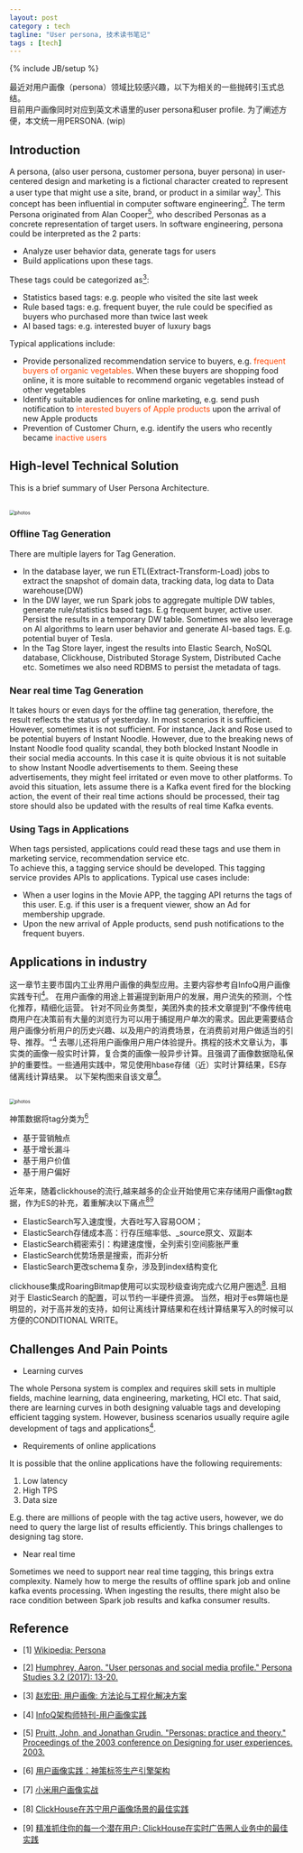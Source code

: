 ```yaml
---
layout: post
category : tech
tagline: "User persona, 技术读书笔记"
tags : [tech]
---
```

{% include JB/setup %}

最近对用户画像（persona）领域比较感兴趣，以下为相关的一些抛砖引玉式总结。<br/>
目前用户画像同时对应到英文术语里的user persona和user profile. 为了阐述方便，本文统一用PERSONA.
(wip)

## Introduction
A persona, (also user persona, customer persona, buyer persona) in user-centered design and marketing is a fictional character created to represent a user type that might use a site, brand, or product in a similar way[<sup>1</sup>](#refer-anchor-1). This concept has been influential in computer software engineering[<sup>2</sup>](#refer-anchor-2).
The term Persona originated from Alan Cooper[<sup>5</sup>](#refer-anchor-5), who described Personas as a concrete representation of target users. In software engineering, persona could be interpreted as the 2 parts:
- Analyze user behavior data, generate tags for users
- Build applications upon these tags. 

These tags could be categorized as[<sup>3</sup>](#refer-anchor-3):
- Statistics based tags: e.g. people who visited the site last week
- Rule based tags: e.g. frequent buyer, the rule could be specified as buyers who purchased more than twice last week
- AI based tags: e.g. interested buyer of luxury bags 

Typical applications include:
- Provide personalized recommendation service to buyers, e.g. <a style="color:#FF4500;text-decoration:none">frequent buyers of organic vegetables</a>. When these buyers are shopping food online, it is more suitable to recommend organic vegetables instead of other vegetables 
- Identify suitable audiences for online marketing, e.g. send push notification to <a style="color:#FF4500;text-decoration:none">interested buyers of Apple products</a> upon the arrival of new Apple products
- Prevention of Customer Churn, e.g. identify the users who recently became <a style="color:#FF4500;text-decoration:none">inactive users</a>

## High-level Technical Solution
This is a brief summary of User Persona Architecture.

<br/>
<img src="../../../.././assets/themes/imgs/2022/persona/persona-overall.png" style="zoom:60%" alt="photos">
<br/>

### Offline Tag Generation
There are multiple layers for Tag Generation.
- In the database layer, we run ETL(Extract-Transform-Load) jobs to extract the snapshot of domain data, tracking data, log data to Data warehouse(DW)
- In the DW layer, we run Spark jobs to aggregate multiple DW tables, generate rule/statistics based tags. E.g frequent buyer, active user. Persist the results in a temporary DW table. Sometimes we also leverage on AI algorithms to learn user behavior and generate AI-based tags. E.g. potential buyer of Tesla.
- In the Tag Store layer, ingest the results into Elastic Search, NoSQL database, Clickhouse, Distributed Storage System, Distributed Cache etc. Sometimes we also need RDBMS to persist the metadata of tags. 

### Near real time Tag Generation
It takes hours or even days for the offline tag generation, therefore, the result reflects the status of yesterday. 
In most scenarios it is sufficient. However, sometimes it is not sufficient. 
For instance, Jack and Rose used to be potential buyers of Instant Noodle. However, due to the breaking news of Instant Noodle food quality scandal, they both blocked Instant Noodle in their social media accounts.
In this case it is quite obvious it is not suitable to show Instant Noodle advertisements to them. Seeing these advertisements, they might feel irritated or even move to other platforms.
To avoid this situation, lets assume there is a Kafka event fired for the blocking action, the event of their real time actions should be processed, their tag store should also be updated with the results of real time Kafka events.  

### Using Tags in Applications
When tags persisted, applications could read these tags and use them in marketing service, recommendation service etc.  
To achieve this, a tagging service should be developed. This tagging service provides APIs to applications. Typical use cases include:
- When a user logins in the Movie APP, the tagging API returns the tags of this user. E.g. if this user is a frequent viewer, show an Ad for membership upgrade.  
- Upon the new arrival of Apple products, send push notifications to the frequent buyers.

## Applications in industry 
这一章节主要市国内工业界用户画像的典型应用。主要内容参考自InfoQ用户画像实践专刊[<sup>4</sup>](#refer-anchor-4)。
在用户画像的用途上普遍提到新用户的发展，用户流失的预测，个性化推荐，精细化运营。
针对不同业务类型，美团外卖的技术文章提到”不像传统电商用户在决策前有大量的浏览行为可以用于捕捉用户单次的需求。因此更需要结合用户画像分析用户的历史兴趣、以及用户的消费场景，在消费前对用户做适当的引导、推荐。“[<sup>4</sup>](#refer-anchor-4)
去哪儿还将用户画像用户用户体验提升。携程的技术文章认为，事实类的画像一般实时计算，复合类的画像一般异步计算。且强调了画像数据隐私保护的重要性。一些通用实践中，常见使用hbase存储（近）实时计算结果，ES存储离线计算结果。
以下架构图来自该文章[<sup>4</sup>](#refer-anchor-4)。

<br/>
<img src="../../../.././assets/themes/imgs/2022/persona/REF1.png" style="zoom:60%" alt="photos">
<br/>

神策数据将tag分类为[<sup>6</sup>](#refer-anchor-6)
- 基于营销触点
- 基于增长漏斗
- 基于用户价值
- 基于用户偏好


近年来，随着clickhouse的流行,越来越多的企业开始使用它来存储用户画像tag数据，作为ES的补充，着重解决以下痛点[<sup>8</sup>](#refer-anchor-8)[<sup>9</sup>](#refer-anchor-9)

- ElasticSearch写入速度慢，大吞吐写入容易OOM；
- ElasticSearch存储成本高：行存压缩率低、_source原文、双副本
- ElasticSearch稠密索引：构建速度慢，全列索引空间膨胀严重
- ElasticSearch优势场景是搜索，而非分析
- ElasticSearch更改schema复杂，涉及到index结构变化

clickhouse集成RoaringBitmap使用可以实现秒级查询完成六亿用户圈选[<sup>8</sup>](#refer-anchor-8). 且相对于 ElasticSearch 的配置，可以节约一半硬件资源。
当然，相对于es弊端也是明显的，对于高并发的支持，如何让离线计算结果和在线计算结果写入的时候可以方便的CONDITIONAL WRITE。

## Challenges And Pain Points
- Learning curves

The whole Persona system is complex and requires skill sets in multiple fields, machine learning, data engineering, marketing, HCI etc.
That said, there are learning curves in both designing valuable tags and developing efficient tagging system.
However, business scenarios usually require agile development of tags and applications[<sup>4</sup>](#refer-anchor-4).

- Requirements of online applications

It is possible that the online applications have the following requirements:
1) Low latency
2) High TPS
3) Data size

E.g. there are millions of people with the tag active users, however, we do need to query the large list of results efficiently. 
This brings challenges to designing tag store.


- Near real time

Sometimes we need to support near real time tagging, this brings extra complexity. Namely how to merge the results of offline spark job and online kafka events processing. When ingesting the results, there might also be race condition between Spark job results and kafka consumer results.
  


## Reference
<div id="refer-anchor-1"></div>

- [1] [Wikipedia: Persona](https://en.wikipedia.org/wiki/Persona_(user_experience))

<div id="refer-anchor-2"></div>

- [2] [Humphrey, Aaron. "User personas and social media profile." Persona Studies 3.2 (2017): 13-20.](https://search.informit.org/doi/pdf/10.3316/informit.955882816086719)

<div id="refer-anchor-3"></div>

- [3] [赵宏田: 用户画像: 方法论与工程化解决方案](https://books.google.com.hk/books?id=jL-zzQEACAAJ&dq=%E7%94%A8%E6%88%B7%E7%94%BB%E5%83%8F-%E6%96%B9%E6%B3%95%E8%AE%BA%E4%B8%8E%E5%B7%A5%E7%A8%8B%E5%8C%96%E8%A7%A3%E5%86%B3%E6%96%B9%E6%A1%88&hl=en&sa=X&redir_esc=y)

<div id="refer-anchor-4"></div>

- [4] [InfoQ架构师特刊-用户画像实践](https://www.epubit.com/bookDetails?id=N30047)

<div id="refer-anchor-5"></div>

- [5] [Pruitt, John, and Jonathan Grudin. "Personas: practice and theory." Proceedings of the 2003 conference on Designing for user experiences. 2003.](https://dl.acm.org/doi/abs/10.1145/997078.997089)

<div id="refer-anchor-6"></div>

- [6] [用户画像实践：神策标签生产引擎架构](https://www.cnblogs.com/purple5252/p/13859410.html)


<div id="refer-anchor-7"></div>

- [7] [小米用户画像实战](https://new.qq.com/omn/20210303/20210303A09GHV00.html)

<div id="refer-anchor-8"></div>

- [8] [ClickHouse在苏宁用户画像场景的最佳实践](https://toutiao.io/posts/h1fit8s/preview)

<div id="refer-anchor-9"></div>

- [9] [精准抓住你的每一个潜在用户: ClickHouse在实时广告圈人业务中的最佳实践](https://presentations.clickhouse.com/meetup50/5_alibaba.pdf)
